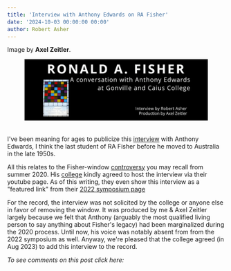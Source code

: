 ```yaml
---
title: 'Interview with Anthony Edwards on RA Fisher'
date: '2024-10-03 00:00:00 00:00'
author: Robert Asher
---
```

Image by <strong>Axel Zeitler</strong>.
<figure>
<img src="/uploads/2023/fisherTitle2.png" alt="Edwards Interview on Fisher"/>
</figure>

<br/> I've been meaning for ages to publicize this <a href="https://youtu.be/kqLB5a8op5c">interview</a> with Anthony Edwards, I think the last student of RA Fisher before he moved to Australia in the late 1950s. 

<p>All this relates to the Fisher-window <a href="https://www.economist.com/britain/2022/04/23/a-cambridge-college-reflects-on-the-controversy-over-ronald-fisher">controversy</a> you may recall from summer 2020. His <a href="https://www.cai.cam.ac.uk/">college</a> kindly agreed to host the interview via their youtube page. As of this writing, they even show this interview as a "featured link" from their <a href="https://www.cai.cam.ac.uk/discover/fisher-21st-century">2022 symposium page</a></p>

<p>For the record, the interview was not solicited by the college or anyone else in favor of removing the window. It was produced by me & Axel Zeitler largely because we felt that Anthony (arguably the most qualified living person to say anything about Fisher's legacy) had been marginalized during the 2020 process. Until now, his voice was notably absent from from the 2022 symposium as well. Anyway, we're pleased that the college agreed (in Aug 2023) to add this interview to the record.</p>

<i>To see comments on this post click here:</i> <!--more-->